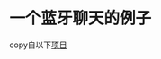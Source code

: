 
一个蓝牙聊天的例子
===================================

copy自以下[项目][1]

[1]: https://github.com/loipn1804/android-BluetoothChat-master
